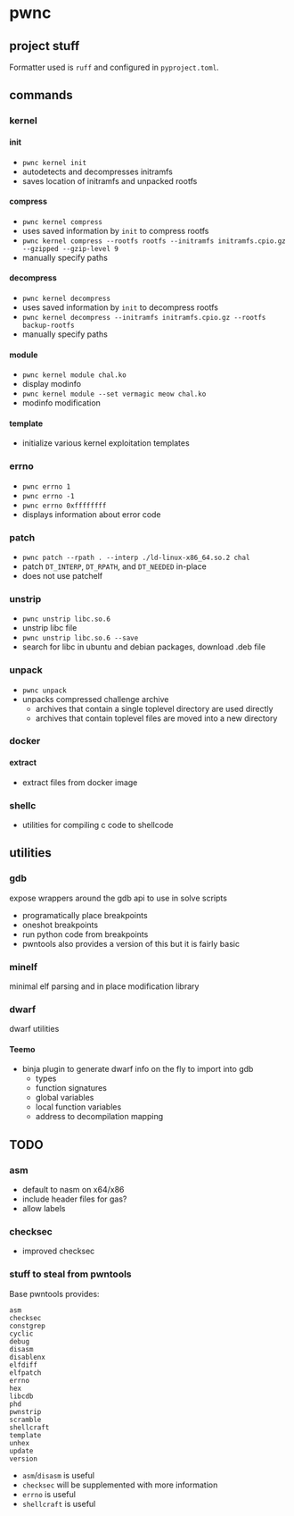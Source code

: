 # pwnc

## project stuff

Formatter used is `ruff` and configured in `pyproject.toml`.

## commands

### kernel

#### init

-   `pwnc kernel init`
-   autodetects and decompresses initramfs
-   saves location of initramfs and unpacked rootfs

#### compress

-   `pwnc kernel compress`
-   uses saved information by `init` to compress rootfs
-   `pwnc kernel compress --rootfs rootfs --initramfs initramfs.cpio.gz --gzipped --gzip-level 9`
-   manually specify paths

#### decompress

-   `pwnc kernel decompress`
-   uses saved information by `init` to decompress rootfs
-   `pwnc kernel decompress --initramfs initramfs.cpio.gz --rootfs backup-rootfs`
-   manually specify paths

#### module

-   `pwnc kernel module chal.ko`
-   display modinfo
-   `pwnc kernel module --set vermagic meow chal.ko`
-   modinfo modification

#### template

-   initialize various kernel exploitation templates

### errno

-   `pwnc errno 1`
-   `pwnc errno -1`
-   `pwnc errno 0xffffffff`
-   displays information about error code

### patch

-   `pwnc patch --rpath . --interp ./ld-linux-x86_64.so.2 chal`
-   patch `DT_INTERP`, `DT_RPATH`, and `DT_NEEDED` in-place
-   does not use patchelf

### unstrip

-   `pwnc unstrip libc.so.6`
-   unstrip libc file
-   `pwnc unstrip libc.so.6 --save`
-   search for libc in ubuntu and debian packages, download .deb file

### unpack

-   `pwnc unpack`
-   unpacks compressed challenge archive
    -   archives that contain a single toplevel directory are used directly
    -   archives that contain toplevel files are moved into a new directory

### docker

#### extract

-   extract files from docker image

### shellc

-   utilities for compiling c code to shellcode

## utilities

### gdb

expose wrappers around the gdb api to use in solve scripts

-   programatically place breakpoints
-   oneshot breakpoints
-   run python code from breakpoints
-   pwntools also provides a version of this but it is fairly basic

### minelf

minimal elf parsing and in place modification library

### dwarf

dwarf utilities

#### Teemo

-   binja plugin to generate dwarf info on the fly to import into gdb
    -   types
    -   function signatures
    -   global variables
    -   local function variables
    -   address to decompilation mapping

## TODO

### asm

-   default to nasm on x64/x86
-   include header files for gas?
-   allow labels

### checksec

-   improved checksec

### stuff to steal from pwntools

Base pwntools provides:

```
asm
checksec
constgrep
cyclic
debug
disasm
disablenx
elfdiff
elfpatch
errno
hex
libcdb
phd
pwnstrip
scramble
shellcraft
template
unhex
update
version
```

-   `asm`/`disasm` is useful
-   `checksec` will be supplemented with more information
-   `errno` is useful
-   `shellcraft` is useful
